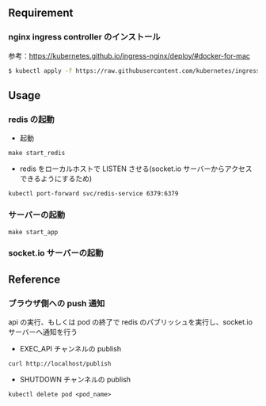 ## Requirement

### nginx ingress controller のインストール

参考：https://kubernetes.github.io/ingress-nginx/deploy/#docker-for-mac

```bash
$ kubectl apply -f https://raw.githubusercontent.com/kubernetes/ingress-nginx/controller-v0.43.0/deploy/static/provider/cloud/deploy.yaml
```

## Usage

### redis の起動

- 起動

```
make start_redis
```

- redis をローカルホストで LISTEN させる(socket.io サーバーからアクセスできるようにするため)

```
kubectl port-forward svc/redis-service 6379:6379
```

### サーバーの起動

```
make start_app
```

### socket.io サーバーの起動

## Reference

### ブラウザ側への push 通知

api の実行、もしくは pod の終了で redis のパブリッシュを実行し、socket.io サーバーへ通知を行う

- EXEC_API チャンネルの publish

```
curl http://localhost/publish
```

- SHUTDOWN チャンネルの publish

```
kubectl delete pod <pod_name>
```
